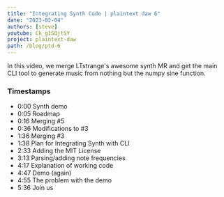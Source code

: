 ```yaml
---
title: "Integrating Synth Code | plaintext daw 6"
date: "2023-02-04"
authors: [steve]
youtube: Ck_g1SQjtSY
project: plaintext-daw
path: /blog/ptd-6
---
```


<YouTubePlayer youtubeLink={frontmatter.youtube} />

In this video, we merge LTstrange's awesome synth MR and get the main CLI tool to generate music from nothing but the numpy sine function.

<!-- truncate -->

### Timestamps

- 0:00 Synth demo
- 0:05 Roadmap
- 0:16 Merging #5
- 0:36 Modifications to #3
- 1:36 Merging #3
- 1:38 Plan for Integrating Synth with CLI
- 2:33 Adding the MIT License
- 3:13 Parsing/adding note frequencies
- 4:17 Explanation of working code
- 4:47 Demo (again)
- 4:55 The problem with the demo
- 5:36 Join us
